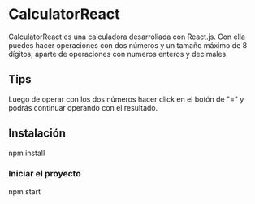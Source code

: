 # CalculatorReact

CalculatorReact es una calculadora desarrollada con React.js.
Con ella puedes hacer operaciones con dos números y un tamaño máximo de 8 dígitos,
aparte de operaciones con numeros enteros y decimales.

## Tips

Luego de operar con los dos números hacer click en el botón de "=" y
podrás continuar operando con el resultado.

## Instalación

npm install

### Iniciar el proyecto

npm start
